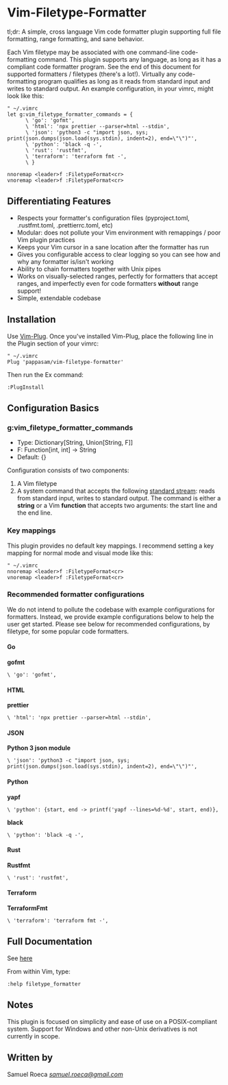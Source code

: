 # Vim-Filetype-Formatter

tl;dr: A simple, cross language Vim code formatter plugin supporting full file formatting, range formatting, and sane behavior.

Each Vim filetype may be associated with one command-line code-formatting command. This plugin supports any language, as long as it has a compliant code formatter program. See the end of this document for supported formatters / filetypes (there's a lot!). Virtually any code-formatting program qualifies as long as it reads from standard input and writes to standard output. An example configuration, in your vimrc, might look like this:

```vim
" ~/.vimrc
let g:vim_filetype_formatter_commands = {
      \ 'go': 'gofmt',
      \ 'html': 'npx prettier --parser=html --stdin',
      \ 'json': 'python3 -c "import json, sys; print(json.dumps(json.load(sys.stdin), indent=2), end=\"\")"',
      \ 'python': 'black -q -',
      \ 'rust': 'rustfmt',
      \ 'terraform': 'terraform fmt -',
      \ }

nnoremap <leader>f :FiletypeFormat<cr>
vnoremap <leader>f :FiletypeFormat<cr>
```

## Differentiating Features

* Respects your formatter's configuration files (pyproject.toml, .rustfmt.toml, .prettierrc.toml, etc)
* Modular: does not pollute your Vim environment with remappings / poor Vim plugin practices
* Keeps your Vim cursor in a sane location after the formatter has run
* Gives you configurable access to clear logging so you can see how and why any formatter is/isn't working
* Ability to chain formatters together with Unix pipes
* Works on visually-selected ranges, perfectly for formatters that accept ranges, and imperfectly even for code formatters **without** range support!
* Simple, extendable codebase

## Installation

Use [Vim-Plug](https://github.com/junegunn/vim-plug). Once you've installed Vim-Plug, place the following line in the Plugin section of your vimrc:

```vim
" ~/.vimrc
Plug 'pappasam/vim-filetype-formatter'
```

Then run the Ex command:

```vim
:PlugInstall
```

## Configuration Basics

### g:vim_filetype_formatter_commands

* Type: Dictionary[String, Union[String, F]]
* F: Function[int, int] -> String
* Default: {}

Configuration consists of two components:

1. A Vim filetype
2. A system command that accepts the following [standard stream](https://en.wikipedia.org/wiki/Standard_streams): reads from standard input, writes to standard output. The command is either a **string** or a Vim **function** that accepts two arguments: the start line and the end line.

### Key mappings

This plugin provides no default key mappings. I recommend setting a key mapping for normal mode and visual mode like this:

```vim
" ~/.vimrc
nnoremap <leader>f :FiletypeFormat<cr>
vnoremap <leader>f :FiletypeFormat<cr>
```

### Recommended formatter configurations

We do not intend to pollute the codebase with example configurations for formatters. Instead, we provide example configurations below to help the user get started. Please see below for recommended configurations, by filetype, for some popular code formatters.

#### Go

**gofmt**

```vim
\ 'go': 'gofmt',
```

#### HTML

**prettier**

```vim
\ 'html': 'npx prettier --parser=html --stdin',
```

#### JSON

**Python 3 json module**

```vim
\ 'json': 'python3 -c "import json, sys; print(json.dumps(json.load(sys.stdin), indent=2), end=\"\")"',
```
#### Python

**yapf**

```vim
\ 'python': {start, end -> printf('yapf --lines=%d-%d', start, end)},
```

**black**

```vim
\ 'python': 'black -q -',
```


#### Rust

**Rustfmt**

```vim
\ 'rust': 'rustfmt',
```

#### Terraform

**TerraformFmt**

```vim
\ 'terraform': 'terraform fmt -',
```

## Full Documentation

See [here](./doc/filetype_formatter.txt)

From within Vim, type:

```vim
:help filetype_formatter
```

## Notes

This plugin is focused on simplicity and ease of use on a POSIX-compliant system. Support for Windows and other non-Unix derivatives is not currently in scope.

## Written by

Samuel Roeca *samuel.roeca@gmail.com*
